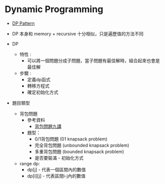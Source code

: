 # Dynamic Programming
* [DP Pattern](https://leetcode.com/discuss/general-discussion/458695/dynamic-programming-patterns)

* DP 本身和 memory + recursive 十分相似，只是遍歷值的方法不同

* DP
    * 特性 :
        * 可以將一個問題分成子問題，當子問題有最佳解時，組合起來也會是最佳解
    * 步驟 :
        * 定義dp函式
        * 轉移方程式
        * 確定初始化方式
    
    
* 題目類型
    * 背包問題
        * 參考資料 
            * [背包問題九講](http://www2.lssh.tp.edu.tw/~hlf/class-1/lang-c/DP.pdf)
        * 題型：
            * 0/1背包問題 (01 knapsack problem)
            * 完全背包問題 (unbounded knapsack problem)
            * 多重背包問題 (bounded knapsack problem)
            * 是否要裝滿 - 初始化方式
    * range dp:
        * dp[j] - 代表一個區間內的數值
        * dp[i][j] - 代表區間i-j內的數值